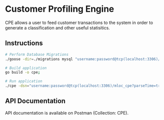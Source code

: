 # Customer Profiling Engine
CPE allows a user to feed customer transactions to the system in order to generate a classification and other useful statisitics.

## Instructions
```bash
# Perform Database Migrations
./goose -dir=./migrations mysql "username:password@tcp(localhost:3306)/mloc_cpe?parseTime=true" up;

# Build application
go build -o cpe;

# Run application
./cpe -dsn="username:password@tcp(localhost:3306)/mloc_cpe?parseTime=true";
```

## API Documentation
API documentation is available on Postman (Collection: CPE).